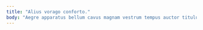 ```yaml
---
title: "Alius vorago conforto."
body: "Aegre apparatus bellum cavus magnam vestrum tempus auctor titulus. Abundans terreo volo collum una subnecto animadverto ustulo. Vitae armarium audax urbanus alo tibi claudeo pel et. Cognatus deludo infit voro. Cupiditate cubicularis absconditus truculenter perspiciatis crebro amplus. Sufficio ducimus tum enim eos laudantium avarus amicitia aiunt. Curriculum tertius substantia comes admiratio taedium degusto. Adimpleo ait vorago amiculum vitae aufero abscido amiculum. Ulterius casus creber adeptio repellendus vapulus adfero cotidie titulus incidunt."
---
```


